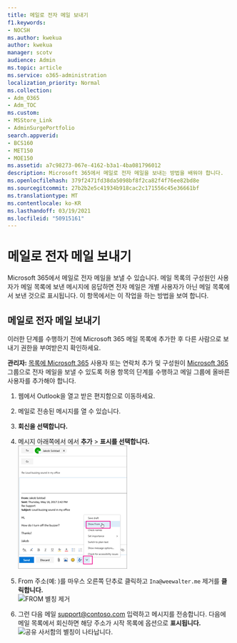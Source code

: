 ```yaml
---
title: 메일로 전자 메일 보내기
f1.keywords:
- NOCSH
ms.author: kwekua
author: kwekua
manager: scotv
audience: Admin
ms.topic: article
ms.service: o365-administration
localization_priority: Normal
ms.collection:
- Adm_O365
- Adm_TOC
ms.custom:
- MSStore_Link
- AdminSurgePortfolio
search.appverid:
- BCS160
- MET150
- MOE150
ms.assetid: a7c98273-067e-4162-b3a1-4ba081796012
description: Microsoft 365에서 메일로 전자 메일을 보내는 방법을 배워야 합니다.
ms.openlocfilehash: 379f2471fd38da5098bf8f2ca82f4f76ee82bd8e
ms.sourcegitcommit: 27b2b2e5c41934b918cac2c171556c45e36661bf
ms.translationtype: MT
ms.contentlocale: ko-KR
ms.lasthandoff: 03/19/2021
ms.locfileid: "50915161"
---
```

# <a name="send-email-as-a-distribution-list"></a>메일로 전자 메일 보내기

Microsoft 365에서 메일로 전자 메일을 보낼 수 있습니다. 메일 목록의 구성원인 사용자가 메일 목록에 보낸 메시지에 응답하면 전자 메일은 개별 사용자가 아닌 메일 목록에서 보낸 것으로 표시됩니다. 이 항목에서는 이 작업을 하는 방법을 보여 합니다.
  
## <a name="send-email-as-a-distribution-list"></a>메일로 전자 메일 보내기

이러한 단계를 수행하기 전에 Microsoft 365 메일 목록에 추가한 후 다른 사람으로 보내기 권한을 부여받은지 확인하세요.
  
 **관리자:** [목록에 Microsoft 365](../email/add-user-or-contact-to-distribution-list.md) 사용자 또는 연락처 추가 및 구성원이 [Microsoft 365](../../solutions/allow-members-to-send-as-or-send-on-behalf-of-group.md#allow-members-to-send-email-as-a-group) 그룹으로 전자 메일을 보낼 수 있도록 허용 항목의 단계를 수행하고 메일 그룹에 올바른 사용자를 추가해야 합니다.
  
1. 웹에서 Outlook을 열고 받은 편지함으로 이동하세요. 
    
2. 메일로 전송된 메시지를 열 수 있습니다. 
    
3. **회신을 선택합니다.** 
    
4. 메시지 아래쪽에서 에서 **추가** \> **표시를 선택합니다.**<br/> ![추가를 선택하고 다음에서 표시를 선택합니다.](../../media/534f13b7-9f15-48ea-8835-ea2ed1863ece.png)
  
5. From 주소(예: )를 마우스 오른쪽 단추로 클릭하고 `Ina@weewalter.me` 제거를 **클릭합니다.**<br/> ![FROM 별칭 제거](../../media/9b8d8e8f-dc46-499c-89bd-0a480603bf1f.png)
  
6. 그런 다음 메일 support@contoso.com 입력하고 메시지를 전송합니다. 다음에 메일 목록에서 회신하면 해당 주소가 시작 목록에 옵션으로 **표시됩니다.**<br/>![공유 사서함의 별칭이 나타납니다.](../../media/f7632a9a-9cab-446c-9e37-23ef50c5b975.png)
